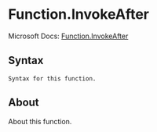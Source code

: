 ---
---

# Function.InvokeAfter

Microsoft Docs: [Function.InvokeAfter](https://docs.microsoft.com/en-us/powerquery-m/function-invokeafter)

## Syntax

```
Syntax for this function.
```

## About

About this function.

